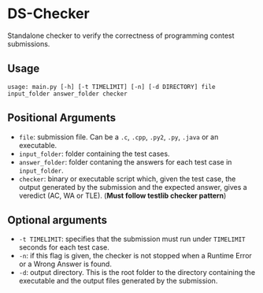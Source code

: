 # DS-Checker

Standalone checker to verify the correctness of programming contest submissions.

## Usage

`usage: main.py [-h] [-t TIMELIMIT] [-n] [-d DIRECTORY] file input_folder answer_folder checker`

## Positional Arguments

* `file`: submission file. Can be a `.c`, `.cpp`, `.py2`, `.py`, `.java` or an executable.
* `input_folder`: folder containing the test cases.
* `answer_folder`: folder contaning the answers for each test case in `input_folder`.
* `checker`: binary or executable script which, given the test case, the output generated by the submission and the expected answer, gives a veredict (AC, WA or TLE). (**Must follow testlib checker pattern**)

## Optional arguments
* `-t TIMELIMIT`: specifies that the submission must run under `TIMELIMIT` seconds for each test case.
* `-n`: if this flag is given, the checker is not stopped when a Runtime Error or a Wrong Answer is found.
* `-d`: output directory. This is the root folder to the directory containing the executable and the output files generated by the submission.
